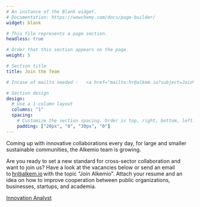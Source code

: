 ```yaml
---
# An instance of the Blank widget.
# Documentation: https://wowchemy.com/docs/page-builder/
widget: blank

# This file represents a page section.
headless: true

# Order that this section appears on the page.
weight: 5

# Section title
title: Join the Team 

# Incase of mailto needed :   <a href="mailto:hr@alkem.io?subject=Join%20Alkemio"> </a>

# Section design
design:
  # Use a 1-column layout
  columns: "1"
  spacing:
    # Customize the section spacing. Order is top, right, bottom, left.
    padding: ["20px", "0", "30px", "0"]
---
```


  Coming up with innovative collaborations every day, for large and smaller sustainable communities, the Alkemio team is growing.  

  Are you ready to set a new standard for cross-sector collaboration and want to join us? Have a look at the vacancies below or send an email to hr@alkem.io with the topic "Join Alkemio". Attach your resume and an idea on how to improve cooperation between public organizations, businesses, startups, and academia. 
  
  [Innovation Analyst](/about/vacany/innovation-analyst)



